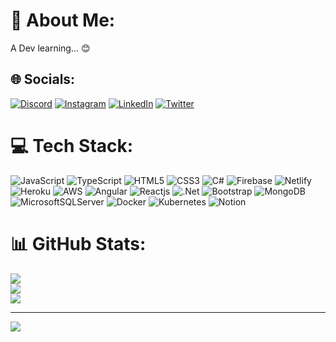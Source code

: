 # 💫 About Me:
A  Dev learning... 😊


## 🌐 Socials:
[![Discord](https://img.shields.io/badge/Discord-%237289DA.svg?logo=discord&logoColor=white)](https://discord.gg/Geekx#2790) [![Instagram](https://img.shields.io/badge/Instagram-%23E4405F.svg?logo=Instagram&logoColor=white)](https://instagram.com/xavierams.exe/) [![LinkedIn](https://img.shields.io/badge/LinkedIn-%230077B5.svg?logo=linkedin&logoColor=white)](https://linkedin.com/in/xavier-mejia-sanchez-5a6b70b4/) [![Twitter](https://img.shields.io/badge/Twitter-%231DA1F2.svg?logo=Twitter&logoColor=white)](https://twitter.com/Xavierams08) 

# 💻 Tech Stack:
![JavaScript](https://img.shields.io/badge/javascript-%23323330.svg?style=plastic&logo=javascript&logoColor=%23F7DF1E) ![TypeScript](https://img.shields.io/badge/typescript-%23007ACC.svg?style=plastic&logo=typescript&logoColor=white) ![HTML5](https://img.shields.io/badge/html5-%23E34F26.svg?style=plastic&logo=html5&logoColor=white) ![CSS3](https://img.shields.io/badge/css3-%231572B6.svg?style=plastic&logo=css3&logoColor=white) ![C#](https://img.shields.io/badge/c%23-%23239120.svg?style=plastic&logo=c-sharp&logoColor=white) ![Firebase](https://img.shields.io/badge/firebase-%23039BE5.svg?style=plastic&logo=firebase) ![Netlify](https://img.shields.io/badge/netlify-%23000000.svg?style=plastic&logo=netlify&logoColor=#00C7B7) ![Heroku](https://img.shields.io/badge/heroku-%23430098.svg?style=plastic&logo=heroku&logoColor=white) ![AWS](https://img.shields.io/badge/AWS-%23FF9900.svg?style=plastic&logo=amazon-aws&logoColor=white) ![Angular](https://img.shields.io/badge/angular-%23DD0031.svg?style=plastic&logo=angular&logoColor=white) ![Reactjs](https://img.shields.io/badge/reactjs-%2361DAFB.svg?style=plastic&logo=react&logoColor=white) ![.Net](https://img.shields.io/badge/.NET-5C2D91?style=plastic&logo=.net&logoColor=white) ![Bootstrap](https://img.shields.io/badge/bootstrap-%23563D7C.svg?style=plastic&logo=bootstrap&logoColor=white) ![MongoDB](https://img.shields.io/badge/MongoDB-%234ea94b.svg?style=plastic&logo=mongodb&logoColor=white) ![MicrosoftSQLServer](https://img.shields.io/badge/Microsoft%20SQL%20Sever-CC2927?style=plastic&logo=microsoft%20sql%20server&logoColor=white) ![Docker](https://img.shields.io/badge/docker-%230db7ed.svg?style=plastic&logo=docker&logoColor=white) ![Kubernetes](https://img.shields.io/badge/kubernetes-%23326ce5.svg?style=plastic&logo=kubernetes&logoColor=white) ![Notion](https://img.shields.io/badge/Notion-%23000000.svg?style=plastic&logo=notion&logoColor=white)
# 📊 GitHub Stats:
![](https://github-readme-stats.vercel.app/api?username=xavierms&theme=dark&hide_border=false&include_all_commits=true&count_private=true)<br/>
![](https://github-readme-streak-stats.herokuapp.com/?user=xavierms&theme=dark&hide_border=false)<br/>
![](https://github-readme-stats.vercel.app/api/top-langs/?username=xavierms&theme=dark&hide_border=false&include_all_commits=true&count_private=true&layout=compact)

---
[![](https://visitcount.itsvg.in/api?id=xavierms&icon=5&color=1)](https://visitcount.itsvg.in)

<!-- Proudly created with GPRM ( https://gprm.itsvg.in ) -->
